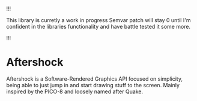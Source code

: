 !!!

This library is curretly a work in progress
Semvar patch will stay 0 until I'm confident in the libraries functionality and have battle tested it some more.

!!!
 
 
 
 


 
#
# Aftershock

Aftershock is a Software-Rendered Graphics API focused on simplicity, being able to just jump in and start drawing stuff to the screen. Mainly inspired by the PICO-8 and loosely named after Quake.
